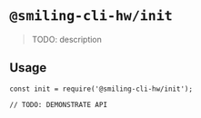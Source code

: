 # `@smiling-cli-hw/init`

> TODO: description

## Usage

```
const init = require('@smiling-cli-hw/init');

// TODO: DEMONSTRATE API
```
